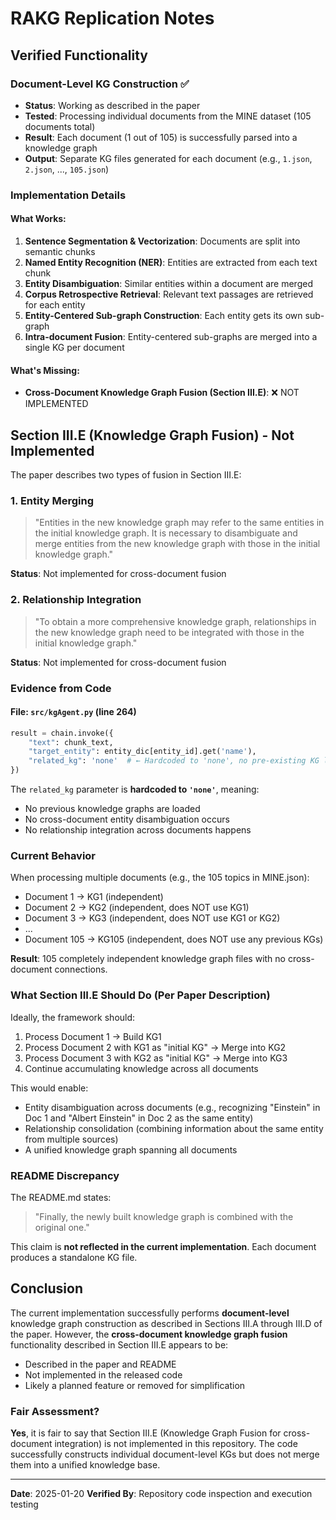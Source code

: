 # RAKG Replication Notes

## Verified Functionality

### Document-Level KG Construction ✅
- **Status**: Working as described in the paper
- **Tested**: Processing individual documents from the MINE dataset (105 documents total)
- **Result**: Each document (1 out of 105) is successfully parsed into a knowledge graph
- **Output**: Separate KG files generated for each document (e.g., `1.json`, `2.json`, ..., `105.json`)

### Implementation Details

#### What Works:
1. **Sentence Segmentation & Vectorization**: Documents are split into semantic chunks
2. **Named Entity Recognition (NER)**: Entities are extracted from each text chunk
3. **Entity Disambiguation**: Similar entities within a document are merged
4. **Corpus Retrospective Retrieval**: Relevant text passages are retrieved for each entity
5. **Entity-Centered Sub-graph Construction**: Each entity gets its own sub-graph
6. **Intra-document Fusion**: Entity-centered sub-graphs are merged into a single KG per document

#### What's Missing:
- **Cross-Document Knowledge Graph Fusion (Section III.E)**: ❌ NOT IMPLEMENTED

## Section III.E (Knowledge Graph Fusion) - Not Implemented

The paper describes two types of fusion in Section III.E:

### 1. Entity Merging
> "Entities in the new knowledge graph may refer to the same entities in the initial knowledge graph. It is necessary to disambiguate and merge entities from the new knowledge graph with those in the initial knowledge graph."

**Status**: Not implemented for cross-document fusion

### 2. Relationship Integration
> "To obtain a more comprehensive knowledge graph, relationships in the new knowledge graph need to be integrated with those in the initial knowledge graph."

**Status**: Not implemented for cross-document fusion

### Evidence from Code

#### File: `src/kgAgent.py` (line 264)
```python
result = chain.invoke({
    "text": chunk_text,
    "target_entity": entity_dic[entity_id].get('name'),
    "related_kg": 'none'  # ← Hardcoded to 'none', no pre-existing KG loaded
})
```

The `related_kg` parameter is **hardcoded to `'none'`**, meaning:
- No previous knowledge graphs are loaded
- No cross-document entity disambiguation occurs
- No relationship integration across documents happens

### Current Behavior

When processing multiple documents (e.g., the 105 topics in MINE.json):
- Document 1 → KG1 (independent)
- Document 2 → KG2 (independent, does NOT use KG1)
- Document 3 → KG3 (independent, does NOT use KG1 or KG2)
- ...
- Document 105 → KG105 (independent, does NOT use any previous KGs)

**Result**: 105 completely independent knowledge graph files with no cross-document connections.

### What Section III.E Should Do (Per Paper Description)

Ideally, the framework should:
1. Process Document 1 → Build KG1
2. Process Document 2 with KG1 as "initial KG" → Merge into KG2
3. Process Document 3 with KG2 as "initial KG" → Merge into KG3
4. Continue accumulating knowledge across all documents

This would enable:
- Entity disambiguation across documents (e.g., recognizing "Einstein" in Doc 1 and "Albert Einstein" in Doc 2 as the same entity)
- Relationship consolidation (combining information about the same entity from multiple sources)
- A unified knowledge graph spanning all documents

### README Discrepancy

The README.md states:
> "Finally, the newly built knowledge graph is combined with the original one."

This claim is **not reflected in the current implementation**. Each document produces a standalone KG file.

## Conclusion

The current implementation successfully performs **document-level** knowledge graph construction as described in Sections III.A through III.D of the paper. However, the **cross-document knowledge graph fusion** functionality described in Section III.E appears to be:
- Described in the paper and README
- Not implemented in the released code
- Likely a planned feature or removed for simplification

### Fair Assessment?
**Yes**, it is fair to say that Section III.E (Knowledge Graph Fusion for cross-document integration) is not implemented in this repository. The code successfully constructs individual document-level KGs but does not merge them into a unified knowledge base.

---

**Date**: 2025-01-20
**Verified By**: Repository code inspection and execution testing
